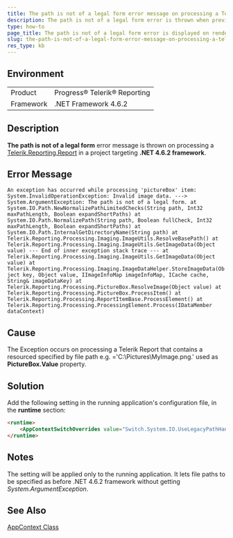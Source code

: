 ```yaml
---
title: The path is not of a legal form error message on processing a Telerik Report in a project targeting .NET 4.6.2 framework
description: The path is not of a legal form error is thrown when previewing a Telerik Report in a project targeting .NET 4.6.2 framework
type: how-to
page_title: The path is not of a legal form error is displayed on rendering a Telerik Report in a project targeting .NET 4.6.2 framework
slug: the-path-is-not-of-a-legal-form-error-message-on-processing-a-telerik-report-net462-framework
res_type: kb
---
```


## Environment
<table>
    <tbody>
	    <tr>
	    	<td>Product</td>
	    	<td>Progress® Telerik® Reporting</td>
	    </tr>
      <tr>
	    	<td>Framework</td>
	    	<td>.NET Framework 4.6.2</td>
	    </tr>
    </tbody>
</table>

  
## Description

**The path is not of a legal form** error message is thrown on processing a [Telerik.Reporting.Report](../t-telerik-reporting-report) in a project targeting **.NET 4.6.2 framework**.    
   
## Error Message

`
An exception has occurred while processing 'pictureBox' item:
System.InvalidOperationException: Invalid image data. ---> System.ArgumentException: The path is not of a legal form.
   at System.IO.Path.NewNormalizePathLimitedChecks(String path, Int32 maxPathLength, Boolean expandShortPaths)
   at System.IO.Path.NormalizePath(String path, Boolean fullCheck, Int32 maxPathLength, Boolean expandShortPaths)
   at System.IO.Path.InternalGetDirectoryName(String path)
   at Telerik.Reporting.Processing.Imaging.ImageUtils.ResolveBasePath()
   at Telerik.Reporting.Processing.Imaging.ImageUtils.GetImageData(Object value)
   --- End of inner exception stack trace ---
   at Telerik.Reporting.Processing.Imaging.ImageUtils.GetImageData(Object value)
   at Telerik.Reporting.Processing.Imaging.ImageDataHelper.StoreImageData(Object key, Object value, IImageInfoMap imageInfoMap, ICache cache, String& imageDataKey)
   at Telerik.Reporting.Processing.PictureBox.ResolveImage(Object value)
   at Telerik.Reporting.Processing.PictureBox.ProcessItem()
   at Telerik.Reporting.Processing.ReportItemBase.ProcessElement()
   at Telerik.Reporting.Processing.ProcessingElement.Process(IDataMember dataContext)
`

## Cause 

 The Exception occurs on processing a Telerik Report that contains a resourced specified by file path e.g. ='C:\Pictures\MyImage.png.' used as **PictureBox.Value** property.
    
## Solution

 Add the following setting in the running application's configuration file, in the **runtime** section:  

```html
<runtime>
    <AppContextSwitchOverrides value="Switch.System.IO.UseLegacyPathHandling=true"/>  
</runtime>
```

## Notes

 The setting will be applied only to the running application. It lets file paths to be specified as before .NET 4.6.2 framework without getting *System.ArgumentException*.  
 
## See Also

<a href="https://docs.microsoft.com/en-us/dotnet/api/system.appcontext?redirectedfrom=MSDN&view=net-5.0" target="_blank">AppContext Class</a>


